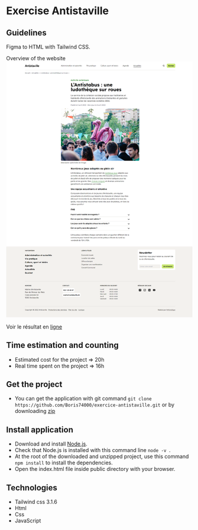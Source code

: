 # Exercise Antistaville

## Guidelines
Figma to HTML with Tailwind CSS.

Overview of the website
![Screenshot de l'application](public/img/exercice-antistaville.cb-dauvier.fr.png)

Voir le résultat en [ligne](https://exercice-antistaville.cb-dauvier.fr/)

## Time estimation and counting
* Estimated cost for the project => 20h
* Real time spent on the project  => 16h

## Get the project

* You can get the application with git command ```git clone https://github.com/Boris74000/exercice-antistaville.git``` or by downloading [zip](https://github.com/Boris74000/exercice-antistaville/archive/refs/heads/main.zip)

## Install application

- Download and install [Node.js](https://nodejs.org/fr/download/ "download node.js").
- Check that Node.js is installed with this command line ```node -v ```.
- At the root of the downloaded and unzipped project, use this command ``npm install`` to install the dependencies.
- Open the index.html file inside public directory with your browser.

## Technologies

- Tailwind css 3.1.6
- Html
- Css
- JavaScript